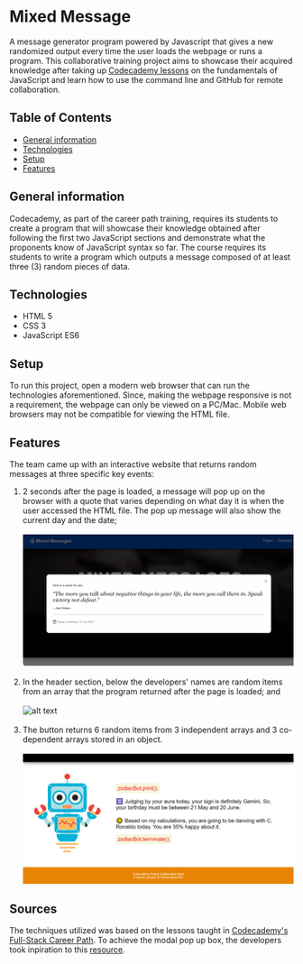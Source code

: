 # **Mixed Message**
A message generator program powered by Javascript that gives a new randomized output every time the user loads the webpage or runs a program. This collaborative training project aims to showcase their acquired knowledge after taking up [Codecademy lessons](https://www.codecademy.com/learn/paths/full-stack-engineer-career-path) on the fundamentals of JavaScript and learn how to use the command line and GitHub for remote collaboration.

## Table of Contents
- [General information](#general-information)
- [Technologies](#technologies)
- [Setup](#setup)
- [Features](#features)
  

## General information
Codecademy, as part of the career path training, requires its students to create a program that will showcase their knowledge obtained after following the first two JavaScript sections and demonstrate what the proponents know of JavaScript syntax so far. The course requires its students to write a program which outputs a message composed of at least three (3) random pieces of data.

## Technologies
- HTML 5
- CSS 3
- JavaScript ES6

## Setup
To run this project, open a modern web browser that can run the technologies aforementioned. Since, making the webpage responsive is not a requirement, the webpage can only be viewed on a PC/Mac. Mobile web browsers may not be compatible for viewing the HTML file.

## Features
The team came up with an interactive website that returns random messages at three specific key events:
1. 2 seconds after the page is loaded, a message will pop up on the browser with a quote that varies depending on what day it is when the user accessed the HTML file. The pop up message will also show the current day and the date;<br><br> ![alt text](Images/quote.png "Pop up message containing a random quote and current day and date") <br><br>
2. In the header section, below the developers' names are random items from an array that the program returned after the page is loaded; and <br><br> ![alt text](Images/developer-activity-Copy.png "Random activities below the developers' names")<br><br>
3. The button returns 6 random items from 3 independent arrays and 3 co-dependent arrays stored in an object. <br><br> ![alt text](Images/zodiac-bot.png "Sample output of ZodiacBot button")

## Sources
The techniques utilized was based on the lessons taught in [Codecademy's Full-Stack Career Path](https://www.codecademy.com/learn/paths/full-stack-engineer-career-path).
To achieve the modal pop up box, the developers took inpiration to this [resource](https://www.w3schools.com/howto/howto_css_modals.asp).

